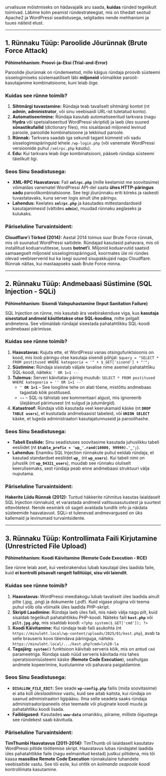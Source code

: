 urvalisuse mõistmiseks on hädavajalik aru saada, **kuidas** ründed tegelikult toimivad. 
Läbime kolm peamist ründestrateegiat, mis on tihedalt seotud Apache2 ja WordPressi seadistusega, selgitades nende mehhanismi ja tuues näiteid elust.

---

## 1. Rünnaku Tüüp: Paroolide Jõurünnak (Brute Force Attack)

**Põhimehhanism: Proovi-ja-Eksi (Trial-and-Error)**

Paroolide jõurünnak on ründemeetod, mille käigus ründaja proovib süsteemi sisselogimiseks süstemaatiliselt läbi **miljoneid** võimalikke parooli-kasutajanime kombinatsioone, kuni leiab õige.

### Kuidas see rünne toimib?

1.  **Sihtmärgi tuvastamine:** Ründaja teab tavaliselt sihtmärgi kontot (nt **admin**, **administrator**, või sinu veebisaidi URL-ist tuletatud konto).
2.  **Automatiseerimine:** Ründaja kasutab automatiseeritud tarkvara (nagu **Hydra** või spetsialiseeritud WordPressi skriptid) ja laeb üles suured **sõnastikufailid** (dictionary files), mis sisaldavad miljoneid levinud paroole, paroolide kombinatsioone ja lekkinud paroole.
3.  **Rünnak:** Tarkvara saadab iga sekundi tagant kümneid või sadu sisselogimispäringuid lehele `/wp-login.php` (või vanemate WordPressi versioonide puhul `/xmlrpc.php` kaudu).
4.  **Edu:** Kui tarkvara leiab õige kombinatsiooni, pääseb ründaja süsteemi täielikult ligi.

### Seos Sinu Seadistusega:

* **XML-RPC Haavatavus:** Fail **`xmlrpc.php`** (mille keelamist me soovitasime) võimaldas vanematel WordPressi API-del saata **ühes HTTP-päringus sadu** paroolikombinatsioone. See tegi jõurünnaku eriti kiireks ja raskesti tuvastatavaks, kuna server logis ainult ühe päringu.
* **Lahendus:** Keelates **`xmlrpc.php`** ja kasutades mittestandardseid kasutajanimesid (vältides **`admin`**), muudad rünnaku aeglaseks ja kulukaks.

### Päriseluline Turvaintsident:

**Cloudflare'i Tõrked (2014):** Aastal 2014 toimus suur Brute Force rünnak, mis oli suunatud WordPressi saitidele. Ründajad kasutasid pahavara, mis oli installitud koduarvutitesse, luues **botnet'i**. Miljonid koduarvutid saatsid samaaegselt miljoneid sisselogimispäringuid, koormates üle nii ründes olevad veebiserverid kui ka isegi suured sisupakkujaid nagu Cloudflare. Rünnak näitas, kui mastaapseks saab Brute Force minna.

---

## 2. Rünnaku Tüüp: Andmebaasi Süstimine (SQL Injection - SQLi)

**Põhimehhanism: Sisendi Valepuhastamine (Input Sanitation Failure)**

SQL Injection on rünne, mis kasutab ära veebirakenduse viga, kus **kasutaja sisestatud andmeid käsitletakse otse SQL-koodina**, mitte pelgalt andmetena. See võimaldab ründajal sisestada pahatahtlikku SQL-koodi andmebaasi pärimisse.

### Kuidas see rünne toimib?

1.  **Haavatavus:** Kujuta ette, et WordPressi vanas otsingufunktsioonis on kood, mis loob päringu otse kasutaja sisendi põhjal:
    `$query = "SELECT * FROM postitused WHERE kategooria = '" + $_GET['sisend'] + "'";`
2.  **Süstimine:** Ründaja sisestab väljale tavalise nime asemel pahatahtliku SQL-koodi, näiteks:
    `' OR 1=1 --`
3.  **Tulemus:** Serveri käivitatav päring muutub:
    `SELECT * FROM postitused WHERE kategooria = '' OR 1=1 --'`
    * **`' OR 1=1`** – See loogiline tehe on alati tõene, mistõttu andmebaas tagastab kõik postitused.
    * **`--`** – SQL-is tähistab see kommentaari algust, mis ignoreerib ülejäänud pärimusest (nt sulgud ja jutumärgid).
4.  **Katastroof:** Ründaja võib kasutada veel keerukamaid käske (nt **`DROP TABLE users`**), et kustutada andmebaasist tabeleid, või **`UNION SELECT`** käske, et lugeda administraatori kasutajatunnuseid ja paroolihashe.

### Seos Sinu Seadistusega:

* **Tabeli Eesliide:** Sinu seadistuses soovitasime kasutada juhuslikku tabeli eesliidet (nt **`$table_prefix = 'wp_'.rand(10000, 99999).'_';`**).
* **Lahendus:** Enamiku SQL Injection rünnakute puhul eeldab ründaja, et kasutad standardset eesliidet **`wp_`** (nt **`wp_users`**). Kui tabeli nimi on juhuslik (nt **`wp_84321_users`**), muudab see rünnaku oluliselt keerulisemaks, sest ründaja peab enne andmebaasi struktuuri välja nuputama.

### Päriseluline Turvaintsident:

**Hakerite Liidu Rünnak (2012):** Tuntud häkkerite rühmitus kasutas laialdaselt SQL Injection rünnakuid, et varastada andmeid valitsusasutustest ja suurtest ettevõtetest. Nende eesmärk oli sageli avaldada tundlik info ja näidata süsteemide haavatavust. SQLi-st tulenevad andmevargused on üks kallemaid ja levinumaid turvaintsidente.

---

## 3. Rünnaku Tüüp: Kontrollimata Faili Kirjutamine (Unrestricted File Upload)

**Põhimehhanism: Koodi Käivitamine (Remote Code Execution - RCE)**

See rünne leiab aset, kui veebirakendus lubab kasutajal üles laadida faile, kuid **ei kontrolli piisavalt rangelt failitüüpi, sisu või laiendit**.

### Kuidas see rünne toimib?

1.  **Haavatavus:** WordPressi meediakogu lubab tavaliselt üles laadida ainult pilte (.jpg, .png) ja dokumente (.pdf). Kuid vigase plugina või teema puhul võib olla võimalik üles laadida PHP-skript.
2.  **Skripti Laadimine:** Ründaja laeb üles faili, mis näeb välja nagu pilt, kuid sisaldab tegelikult pahatahtlikku PHP-koodi. Näiteks faili **`kest.php`** või **`pilt.jpg.php`**, mis sisaldab koodi:
    `<?php system($_GET['cmd']); ?>`
3.  **Koodi Käivitamine:** Kui ründaja teab faili asukohta (nt `https://minuleht.local/wp-content/uploads/2025/01/kest.php`), avab ta selle brauseris koos täiendava päringuga, näiteks:
    `https://minuleht.local/.../kest.php?cmd=ls%20-la`
4.  **Tagajärg:** **`system()`** funktsioon käivitab serveris kõik, mis on antud `cmd` parameetriga. Ründaja saab nüüd serveris käivitada mis tahes operatsioonisüsteemi käske (**Remote Code Execution**), sealhulgas andmete kopeerimine, kustutamine või pahavara paigaldamine.

### Seos Sinu Seadistusega:

* **`DISALLOW_FILE_EDIT`:** See seade **`wp-config.php`** failis (mida soovitasime) ei aita küll *üleslaadimise* vastu, kuid see aitab kaitsta, kui ründaja on saanud administraatori ligipääsu. Ilma selle seadeta saaks ründaja administraatoripaneelis otse teemade või pluginate koodi muuta ja pahatahtliku koodi lisada.
* **Failiõigused:** Kasutades **`www-data`** omanikku, piirame, milliste õigustega see ründekest saab käivituda.

### Päriseluline Turvaintsident:

**TimThumbi Haavatavus (2011-2014):** TimThumb oli laialdaselt kasutatav WordPressi piltide töötlemise skript. Haavatavus lubas ründajatel laadida üles pahatahtlikke faile (nagu eelmainitud kestad) justkui piltidena, mis tõi kaasa **massilise Remote Code Execution** rünnakulaine tuhandete veebisaitide vastu. See tõi esile, kui ohtlik on *kolmanda osapoole koodi* kontrollimata kasutamine.
